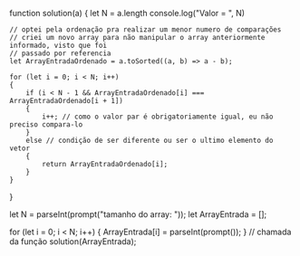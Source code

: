 function solution(a) {
    let N = a.length
    console.log("Valor = ", N)
    
    // optei pela ordenação pra realizar um menor numero de comparações
    // criei um novo array para não manipular o array anteriormente informado, visto que foi
    // passado por referencia
    let ArrayEntradaOrdenado = a.toSorted((a, b) => a - b);

    for (let i = 0; i < N; i++) 
    {
        if (i < N - 1 && ArrayEntradaOrdenado[i] === ArrayEntradaOrdenado[i + 1]) 
        {
            i++; // como o valor par é obrigatoriamente igual, eu não preciso compara-lo
        } 
        else // condição de ser diferente ou ser o ultimo elemento do vetor
        {
            return ArrayEntradaOrdenado[i];
        }
    }

}

let N = parseInt(prompt("tamanho do array: "));
let ArrayEntrada = [];
    
for (let i = 0; i < N; i++) 
{
    ArrayEntrada[i] = parseInt(prompt());
}
// chamada da função
solution(ArrayEntrada);
